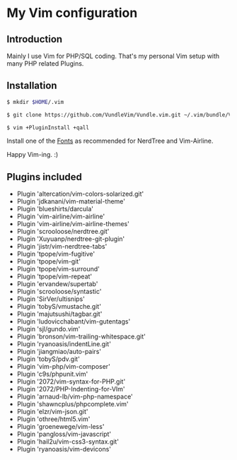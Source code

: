 # My Vim configuration

## Introduction
Mainly I use Vim for PHP/SQL coding.
That's my personal Vim setup with many PHP related Plugins.

## Installation
```bash
$ mkdir $HOME/.vim
```

```bash
$ git clone https://github.com/VundleVim/Vundle.vim.git ~/.vim/bundle/Vundle.vim
```

```bash
$ vim +PluginInstall +qall
```
Install one of the [Fonts](https://github.com/ryanoasis/nerd-fonts.git) as recommended for NerdTree and Vim-Airline.

Happy Vim-ing. :)

## Plugins included
* Plugin 'altercation/vim-colors-solarized.git'
* Plugin 'jdkanani/vim-material-theme'
* Plugin 'blueshirts/darcula'
* Plugin 'vim-airline/vim-airline'
* Plugin 'vim-airline/vim-airline-themes'
* Plugin 'scrooloose/nerdtree.git'
* Plugin 'Xuyuanp/nerdtree-git-plugin'
* Plugin 'jistr/vim-nerdtree-tabs'
* Plugin 'tpope/vim-fugitive'
* Plugin 'tpope/vim-git'
* Plugin 'tpope/vim-surround'
* Plugin 'tpope/vim-repeat'
* Plugin 'ervandew/supertab'
* Plugin 'scrooloose/syntastic'
* Plugin 'SirVer/ultisnips'
* Plugin 'tobyS/vmustache.git'
* Plugin 'majutsushi/tagbar.git'
* Plugin 'ludovicchabant/vim-gutentags'
* Plugin 'sjl/gundo.vim'
* Plugin 'bronson/vim-trailing-whitespace.git'
* Plugin 'ryanoasis/indentLine.git'
* Plugin 'jiangmiao/auto-pairs'
* Plugin 'tobyS/pdv.git'
* Plugin 'vim-php/vim-composer'
* Plugin 'c9s/phpunit.vim'
* Plugin '2072/vim-syntax-for-PHP.git'
* Plugin '2072/PHP-Indenting-for-VIm'
* Plugin 'arnaud-lb/vim-php-namespace'
* Plugin 'shawncplus/phpcomplete.vim'
* Plugin 'elzr/vim-json.git'
* Plugin 'othree/html5.vim'
* Plugin 'groenewege/vim-less'
* Plugin 'pangloss/vim-javascript'
* Plugin 'hail2u/vim-css3-syntax.git'
* Plugin 'ryanoasis/vim-devicons'
